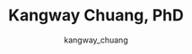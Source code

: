 ---
# this is autogenerated: do not edit
title: Kangway Chuang, PhD
author: kangway_chuang
layout: author-bio
jobtitle: Postdoctoral Scholar
bio: 
type: member
excerpt: "Biographical summary for Kangway Chuang, PhD, Postdoctoral Scholar in the Keiser Lab at UCSF."
header:
  teaser: /assets/images/people/bio-chuang.jpg
papers: 
    - title: Interpretable classification of Alzheimer's disease pathologies with a convolutional neural network pipeline
      excerpt: __bioRxiv__. 2018 Oct 29. Tang Z, Chuang KV, DeCarli C, Jin L-W, Beckett L, Keiser MJ, Dugger BN.
      link: ""

    - title: Adversarial Controls for Scientific Machine Learning
      excerpt: __ACS Chem Biol__. 2018 Oct 19. Chuang KV, Keiser MJ.
      link: "https://doi.org/10.1021/acschembio.8b00881"

---